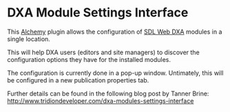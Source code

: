 # DXA Module Settings Interface

This [Alchemy](https://www.alchemywebstore.com/) plugin allows the configuration of [SDL Web DXA](http://www.sdl.com/solution/digital-experience/web-experience-management/digital-experience-accelerator.html) modules in a single location. 

This will help DXA users (editors and site managers) to discover the configuration options they have for the installed modules.

The configuration is currently done in a pop-up window. Untimately, this will be configured in a new publication properties tab.

Further details can be found in the following blog post by Tanner Brine:
http://www.tridiondeveloper.com/dxa-modules-settings-interface
